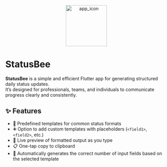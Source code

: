 <p align="center">
  <img width="128" height="128" alt="app_icon" src="https://github.com/user-attachments/assets/8f9d58d3-5665-4d03-ba3c-afc0ce454140" />
</p>

# StatusBee

**StatusBee** is a simple and efficient Flutter app for generating structured daily status updates.  
It’s designed for professionals, teams, and individuals to communicate progress clearly and consistently.

## ✨ Features

- 📄 Predefined templates for common status formats
- ➕ Option to add custom templates with placeholders (`<field1>`, `<field2>`, etc.)
- 🧾 Live preview of formatted output as you type
- 📋 One-tap copy to clipboard
- 🔄 Automatically generates the correct number of input fields based on the selected template
